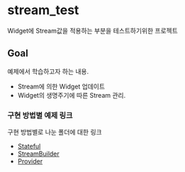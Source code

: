 # stream_test

Widget에 Stream값을 적용하는 부분을 테스트하기위한 프로젝트

## Goal

예제에서 학습하고자 하는 내용.
* Stream에 의한 Widget 업데이트
* Widget의 생명주기에 따른 Stream 관리.

### 구현 방법별 예제 링크

구현 방법별로 나눈 폴더에 대한 링크

* [Stateful](https://github.com/flutterstudygn/archive/tree/master/stream_test/lib/with_stateful)
* [StreamBuilder](https://github.com/flutterstudygn/archive/tree/master/stream_test/lib/with_stream_builder)
* [Provider](https://github.com/flutterstudygn/archive/tree/master/stream_test/lib/with_provider)
